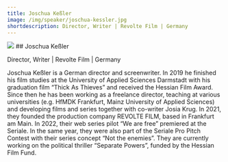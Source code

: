 ```yaml
---
title: Joschua Keßler 
image: /img/speaker/joschua-kessler.jpg
shortdescription: Director, Writer | Revolte Film | Germany 
---
```

<img src="/img/speaker/joschua-kessler.jpg">
## Joschua Keßler 

Director, Writer | Revolte Film | Germany 

Joschua Keßler is a German director and screenwriter. In 2019 he finished his film studies at the University of Applied Sciences Darmstadt with his graduation film “Thick As Thieves” and received the Hessian Film Award. Since then he has been working as a freelance director, teaching at various universities (e.g. HfMDK Frankfurt, Mainz University of Applied Sciences) and developing films and series together with co-writer Josia Krug. In 2021, they founded the production company REVOLTE FILM, based in Frankfurt am Main. In 2022, their web series pilot “We are free” premiered at the Seriale. In the same year, they were also part of the Seriale Pro Pitch Contest with their series concept “Not the enemies”. They are currently working on the political thriller “Separate Powers”, funded by the Hessian Film Fund.


